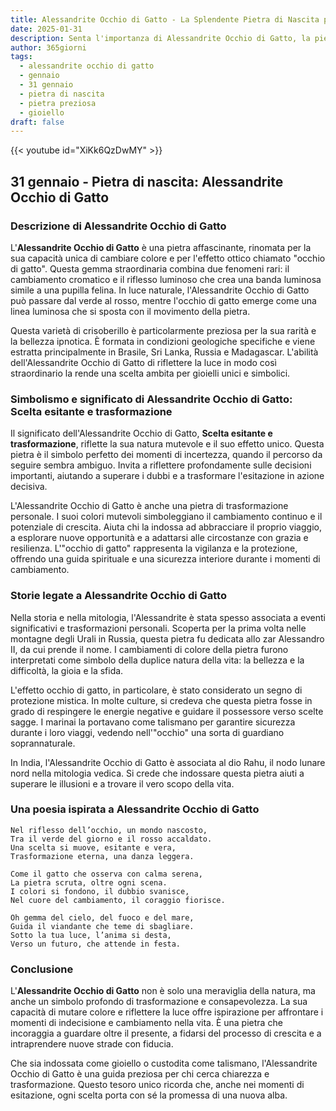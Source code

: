 ```yaml
---
title: Alessandrite Occhio di Gatto - La Splendente Pietra di Nascita per 31 gennaio
date: 2025-01-31
description: Senta l'importanza di Alessandrite Occhio di Gatto, la pietra di nascita di 31 gennaio che simboleggia Scelta esitante e trasformazione. Lasci che la sua bellezza e il suo significato illuminino la sua giornata.
author: 365giorni
tags:
  - alessandrite occhio di gatto
  - gennaio
  - 31 gennaio
  - pietra di nascita
  - pietra preziosa
  - gioiello
draft: false
---
```


{{< youtube id="XiKk6QzDwMY" >}}

## 31 gennaio - Pietra di nascita: Alessandrite Occhio di Gatto

### Descrizione di Alessandrite Occhio di Gatto

L'**Alessandrite Occhio di Gatto** è una pietra affascinante, rinomata per la sua capacità unica di cambiare colore e per l'effetto ottico chiamato "occhio di gatto". Questa gemma straordinaria combina due fenomeni rari: il cambiamento cromatico e il riflesso luminoso che crea una banda luminosa simile a una pupilla felina. In luce naturale, l'Alessandrite Occhio di Gatto può passare dal verde al rosso, mentre l'occhio di gatto emerge come una linea luminosa che si sposta con il movimento della pietra.

Questa varietà di crisoberillo è particolarmente preziosa per la sua rarità e la bellezza ipnotica. È formata in condizioni geologiche specifiche e viene estratta principalmente in Brasile, Sri Lanka, Russia e Madagascar. L'abilità dell'Alessandrite Occhio di Gatto di riflettere la luce in modo così straordinario la rende una scelta ambita per gioielli unici e simbolici.

### Simbolismo e significato di Alessandrite Occhio di Gatto: Scelta esitante e trasformazione

Il significato dell'Alessandrite Occhio di Gatto, **Scelta esitante e trasformazione**, riflette la sua natura mutevole e il suo effetto unico. Questa pietra è il simbolo perfetto dei momenti di incertezza, quando il percorso da seguire sembra ambiguo. Invita a riflettere profondamente sulle decisioni importanti, aiutando a superare i dubbi e a trasformare l'esitazione in azione decisiva.

L'Alessandrite Occhio di Gatto è anche una pietra di trasformazione personale. I suoi colori mutevoli simboleggiano il cambiamento continuo e il potenziale di crescita. Aiuta chi la indossa ad abbracciare il proprio viaggio, a esplorare nuove opportunità e a adattarsi alle circostanze con grazia e resilienza. L'"occhio di gatto" rappresenta la vigilanza e la protezione, offrendo una guida spirituale e una sicurezza interiore durante i momenti di cambiamento.

### Storie legate a Alessandrite Occhio di Gatto

Nella storia e nella mitologia, l'Alessandrite è stata spesso associata a eventi significativi e trasformazioni personali. Scoperta per la prima volta nelle montagne degli Urali in Russia, questa pietra fu dedicata allo zar Alessandro II, da cui prende il nome. I cambiamenti di colore della pietra furono interpretati come simbolo della duplice natura della vita: la bellezza e la difficoltà, la gioia e la sfida.

L'effetto occhio di gatto, in particolare, è stato considerato un segno di protezione mistica. In molte culture, si credeva che questa pietra fosse in grado di respingere le energie negative e guidare il possessore verso scelte sagge. I marinai la portavano come talismano per garantire sicurezza durante i loro viaggi, vedendo nell'"occhio" una sorta di guardiano soprannaturale.

In India, l'Alessandrite Occhio di Gatto è associata al dio Rahu, il nodo lunare nord nella mitologia vedica. Si crede che indossare questa pietra aiuti a superare le illusioni e a trovare il vero scopo della vita.

### Una poesia ispirata a Alessandrite Occhio di Gatto

```
Nel riflesso dell’occhio, un mondo nascosto,  
Tra il verde del giorno e il rosso accaldato.  
Una scelta si muove, esitante e vera,  
Trasformazione eterna, una danza leggera.  

Come il gatto che osserva con calma serena,  
La pietra scruta, oltre ogni scena.  
I colori si fondono, il dubbio svanisce,  
Nel cuore del cambiamento, il coraggio fiorisce.  

Oh gemma del cielo, del fuoco e del mare,  
Guida il viandante che teme di sbagliare.  
Sotto la tua luce, l’anima si desta,  
Verso un futuro, che attende in festa.
```

### Conclusione

L'**Alessandrite Occhio di Gatto** non è solo una meraviglia della natura, ma anche un simbolo profondo di trasformazione e consapevolezza. La sua capacità di mutare colore e riflettere la luce offre ispirazione per affrontare i momenti di indecisione e cambiamento nella vita. È una pietra che incoraggia a guardare oltre il presente, a fidarsi del processo di crescita e a intraprendere nuove strade con fiducia.

Che sia indossata come gioiello o custodita come talismano, l'Alessandrite Occhio di Gatto è una guida preziosa per chi cerca chiarezza e trasformazione. Questo tesoro unico ricorda che, anche nei momenti di esitazione, ogni scelta porta con sé la promessa di una nuova alba.